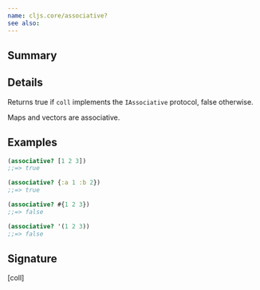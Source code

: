 ```yaml
---
name: cljs.core/associative?
see also:
---
```


## Summary

## Details

Returns true if `coll` implements the `IAssociative` protocol, false otherwise.

Maps and vectors are associative.

## Examples

```clj
(associative? [1 2 3])
;;=> true

(associative? {:a 1 :b 2})
;;=> true

(associative? #{1 2 3})
;;=> false

(associative? '(1 2 3))
;;=> false
```

## Signature
[coll]
